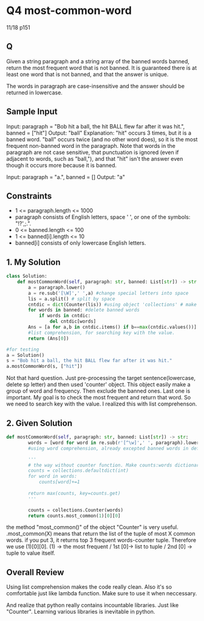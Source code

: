 # Q4 most-common-word

11/18 p151

## Q
Given a string paragraph and a string array of the banned words banned, return the most frequent word that is not banned. It is guaranteed there is at least one word that is not banned, and that the answer is unique.

The words in paragraph are case-insensitive and the answer should be returned in lowercase.

## Sample Input
Input: paragraph = "Bob hit a ball, the hit BALL flew far after it was hit.", banned = ["hit"]
Output: "ball"
Explanation: 
"hit" occurs 3 times, but it is a banned word.
"ball" occurs twice (and no other word does), so it is the most frequent non-banned word in the paragraph. 
Note that words in the paragraph are not case sensitive,
that punctuation is ignored (even if adjacent to words, such as "ball,"), 
and that "hit" isn't the answer even though it occurs more because it is banned.

Input: paragraph = "a.", banned = []
Output: "a"

## Constraints
- 1 <= paragraph.length <= 1000
- paragraph consists of English letters, space ' ', or one of the symbols: "!?',;.".
- 0 <= banned.length <= 100
- 1 <= banned[i].length <= 10
- banned[i] consists of only lowercase English letters.

## 1. My Solution
```py
class Solution:
    def mostCommonWord(self, paragraph: str, banned: List[str]) -> str:
        a = paragraph.lower()
        a = re.sub('[\W]',' ',a) #change special letters into space
        lis = a.split() # split by space
        cntdic = dict(Counter(lis)) #using object 'collections' # make it type dict.
        for words in banned: #delete banned words
            if words in cntdic:
                del cntdic[words]
        Ans = [a for a,b in cntdic.items() if b==max(cntdic.values())]
        #list comprehension, for searching key with the value.
        return (Ans[0])

#for testing
a = Solution()
s = "Bob hit a ball, the hit BALL flew far after it was hit."
a.mostCommonWord(s, ["hit"])
```

Not that hard question. Just pre-processing the target sentence(lowercase, delete sp letter) and then used 'counter' object. This object easily make a group of word and frequency. Then exclude the banned ones. Last one is important. My goal is to check the most frequent and return that word. So we need to search key with the value. I realized this with list comprehenson.

## 2. Given Solution
```py
def mostCommonWord(self, paragraph: str, banned: List[str]) -> str:
        words = [word for word in re.sub(r'[^\w]',' ', paragraph).lower().split() if word not in banned]
        #using word comprehension, already excepted banned words in definition process.

        '''
        # the way without counter function. Make counts:words dictionary personally.
        counts = collections.defaultdict(int)
        for word in words:
            counts[word]+=1
        
        return max(counts, key=counts.get)
        '''

        counts = collections.Counter(words)
        return counts.most_common(1)[0][0]
```

the method "most_common()" of the object "Counter" is very useful. .most_common(X) means that return the list of the tuple of most X common words. if you put 3, it returns top 3 frequent words-counter tuple. Therefore we use (1)[0][0]. (1) -> the most frequent / 1st [0]-> list to tuple / 2nd [0] -> tuple to value itself.

## Overall Review
Using list comprehension makes the code really clean. Also it's so comfortable just like lambda function. Make sure to use it when neccessary.

And realize that python really contains incountable libraries. Just like "Counter". Learning various libraries is inevitable in python.